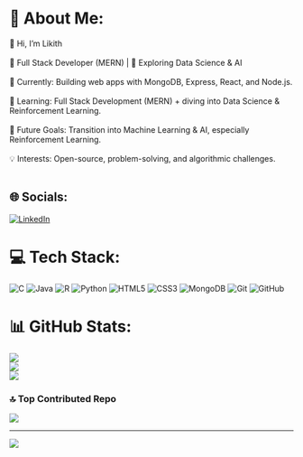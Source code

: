 # 💫 About Me:
👋 Hi, I’m Likith<br><br>🚀 Full Stack Developer (MERN) | 🌱 Exploring Data Science & AI<br><br>🔭 Currently: Building web apps with MongoDB, Express, React, and Node.js.<br><br>🌱 Learning: Full Stack Development (MERN) + diving into Data Science & Reinforcement Learning.<br><br>🤖 Future Goals: Transition into Machine Learning & AI, especially Reinforcement Learning.<br><br>💡 Interests: Open-source, problem-solving, and algorithmic challenges.<br><br>


## 🌐 Socials:
[![LinkedIn](https://img.shields.io/badge/LinkedIn-%230077B5.svg?logo=linkedin&logoColor=white)](https://linkedin.com/in/https://www.linkedin.com/in/g-c-likith-chowdary-3035831ab/) 

# 💻 Tech Stack:
![C](https://img.shields.io/badge/c-%2300599C.svg?style=for-the-badge&logo=c&logoColor=white) ![Java](https://img.shields.io/badge/java-%23ED8B00.svg?style=for-the-badge&logo=openjdk&logoColor=white) ![R](https://img.shields.io/badge/r-%23276DC3.svg?style=for-the-badge&logo=r&logoColor=white) ![Python](https://img.shields.io/badge/python-3670A0?style=for-the-badge&logo=python&logoColor=ffdd54) ![HTML5](https://img.shields.io/badge/html5-%23E34F26.svg?style=for-the-badge&logo=html5&logoColor=white) ![CSS3](https://img.shields.io/badge/css3-%231572B6.svg?style=for-the-badge&logo=css3&logoColor=white) ![MongoDB](https://img.shields.io/badge/MongoDB-%234ea94b.svg?style=for-the-badge&logo=mongodb&logoColor=white) ![Git](https://img.shields.io/badge/git-%23F05033.svg?style=for-the-badge&logo=git&logoColor=white) ![GitHub](https://img.shields.io/badge/github-%23121011.svg?style=for-the-badge&logo=github&logoColor=white)
# 📊 GitHub Stats:
![](https://github-readme-stats.vercel.app/api?username=agent7898&theme=dark&hide_border=false&include_all_commits=true&count_private=true)<br/>
![](https://nirzak-streak-stats.vercel.app/?user=agent7898&theme=dark&hide_border=false)<br/>
![](https://github-readme-stats.vercel.app/api/top-langs/?username=agent7898&theme=dark&hide_border=false&include_all_commits=true&count_private=true&layout=compact)

### 🔝 Top Contributed Repo
![](https://github-contributor-stats.vercel.app/api?username=agent7898&limit=5&theme=dark&combine_all_yearly_contributions=true)

---
[![](https://visitcount.itsvg.in/api?id=agent7898&icon=0&color=0)](https://visitcount.itsvg.in)

<!-- Proudly created with GPRM ( https://gprm.itsvg.in ) -->
